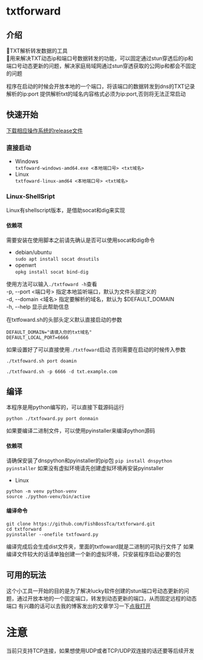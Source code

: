 # txtforward
## 介绍
🚀TXT解析转发数据的工具  
🚀用来解决TXT动态ip和端口号数据转发的功能，可以固定通过stun穿透后的ip和端口号动态更新的问题，解决家庭局域网通过stun穿透获取的公网ip和都会不固定的问题

程序在启动的时候会开放本地的一个端口，将该端口的数据转发到dns的TXT记录解析的ip:port
提供解析txt的域名内容格式必须为ip:port,否则将无法正常启动

## 快速开始
[下载相应操作系统的release文件](https://github.com/FishBossTca/txtforward/releases)

###   直接启动
- Windows   
```txtfoward-windows-amd64.exe <本地端口号> <txt域名>```
- Linux  
```txtfoward-linux-amd64 <本地端口号> <txt域名>```

###  Linux-ShellSript
Linux有shellscript版本，是借助socat和dig来实现
#### 依赖项
需要安装在使用脚本之前请先确认是否可以使用socat和dig命令
- debian/ubuntu  
```sudo apt install socat dnsutils```
- openwrt  
```opkg install socat bind-dig```

使用方法可以输入```./txtfoward -h```查看  
  -p, --port <端口号>     指定本地监听端口，默认为文件头部定义的  
  -d, --domain <域名>     指定要解析的域名，默认为 $DEFAULT_DOMAIN  
  -h, --help              显示此帮助信息  

在txtfoward.sh的头部头定义默认直接启动的参数
```
DEFAULT_DOMAIN="请填入你的txt域名"
DEFAULT_LOCAL_PORT=6666
```
如果设置好了可以直接使用```./txtfoward```启动
否则需要在启动的时候传入参数
```
./txtfoward.sh port doamin

./txtfoward.sh -p 6666 -d txt.example.com
```

## 编译
本程序是用python编写的，可以直接下载源码运行
```
python ./txtfoward.py port donmain
```
如果要编译二进制文件，可以使用pyinstaller来编译python源码
#### 依赖项
请确保安装了dnspython和pyinstaller的pip包
```pip install dnspython pyinstaller```
如果没有虚拟环境请先创建虚拟环境再安装pyinstaller
- Linux
```
python -m venv python-venv
source ./python-venv/bin/active
```
#### 编译命令
```
git clone https://github.com/FishBossTca/txtforward.git
cd txtforward
pyinstaller --onefile txtfoward.py
```
编译完成后会生成dist文件夹，里面的txtfoward就是二进制的可执行文件了
如果编译文件较大的话请单独创建一个新的虚拟环境，只安装程序启动必要的包

## 可用的玩法
这个小工具一开始的目的是为了解决lucky软件创建的stun端口号动态更新的问题，通过开放本地的一个固定端口，转发到动态更新的端口，从而固定远程的动态端口
有兴趣的话可以去我的博客发出的文章学习一下[点我打开](https://www.ytca.top/guidance/openwrt/1258/)
# 注意
当前只支持TCP连接，如果想使用UDP或者TCP/UDP双连接的话还要等后续开发
